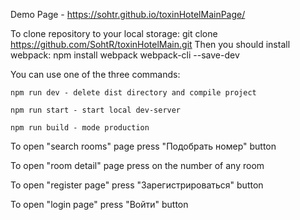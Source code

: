 Demo Page - https://sohtr.github.io/toxinHotelMainPage/

To clone repository to your local storage: git clone https://github.com/SohtR/toxinHotelMain.git
Then you should install webpack: npm install webpack webpack-cli --save-dev

You can use one of the three commands:

    npm run dev - delete dist directory and compile project

    npm run start - start local dev-server

    npm run build - mode production

To open "search rooms" page press "Подобрать номер" button

To open "room detail" page press on the number of any room

To open "register page" press "Зарегистрироваться" button

To open "login page" press "Войти" button
